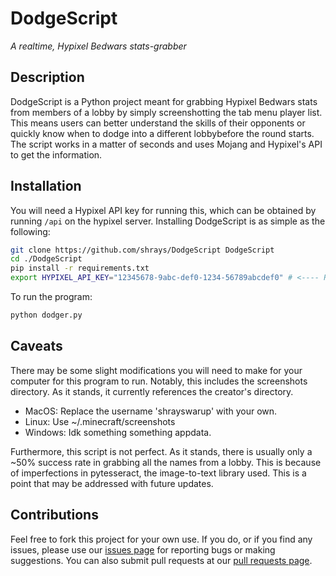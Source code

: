 # DodgeScript

_A realtime, Hypixel Bedwars stats-grabber_

## Description
DodgeScript is a Python project meant for grabbing Hypixel Bedwars stats from members of a lobby by simply screenshotting the tab menu player list. This means users can better understand the skills of their opponents or quickly know when to dodge into a different lobbybefore the round starts. The script works in a matter of seconds and uses Mojang and Hypixel's API to get the information.
## Installation
You will need a Hypixel API key for running this, which can be obtained by running `/api` on the hypixel server.
Installing DodgeScript is as simple as the following:
```sh
git clone https://github.com/shrays/DodgeScript DodgeScript
cd ./DodgeScript
pip install -r requirements.txt
export HYPIXEL_API_KEY="12345678-9abc-def0-1234-56789abcdef0" # <---- REPLACE WITH YOUR API KEY
```
To run the program:
```sh
python dodger.py
```
## Caveats
There may be some slight modifications you will need to make for your computer for this program to run. Notably, this includes the screenshots directory. As it stands, it currently references the creator's directory.
- MacOS: Replace the username 'shrayswarup' with your own.
- Linux: Use ~/.minecraft/screenshots
- Windows: Idk something something appdata.

Furthermore, this script is not perfect. As it stands, there is usually only a ~50% success rate in grabbing all the names from a lobby. This is because of imperfections in pytesseract, the image-to-text library used. This is a point that may be addressed with future updates.
## Contributions
Feel free to fork this project for your own use. If you do, or if you find any issues, please use our [issues page](https://github.com/shrays/DodgeScript/issues) for reporting bugs or making suggestions. You can also submit pull requests at our [pull requests page](https://github.com/shrays/DodgeScript/pulls).
